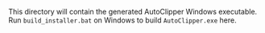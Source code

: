 This directory will contain the generated AutoClipper Windows executable.
Run `build_installer.bat` on Windows to build `AutoClipper.exe` here.
